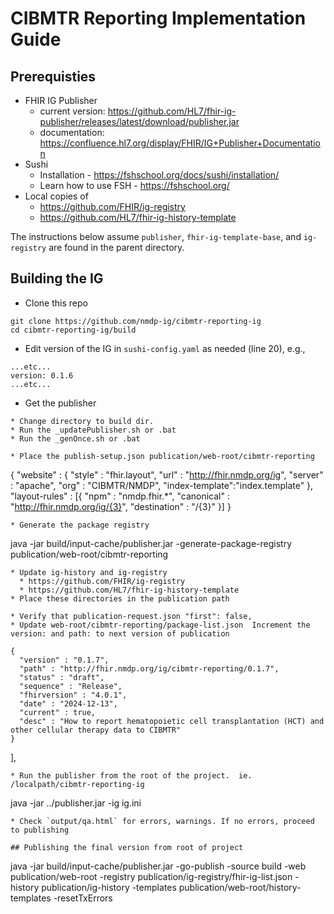 # CIBMTR Reporting Implementation Guide

## Prerequisties
* FHIR IG Publisher
  * current version: https://github.com/HL7/fhir-ig-publisher/releases/latest/download/publisher.jar
  * documentation: https://confluence.hl7.org/display/FHIR/IG+Publisher+Documentation
* Sushi
  * Installation - https://fshschool.org/docs/sushi/installation/
  * Learn how to use FSH - https://fshschool.org/
* Local copies of
    * https://github.com/FHIR/ig-registry
    * https://github.com/HL7/fhir-ig-history-template

The instructions below assume `publisher`, `fhir-ig-template-base`, and `ig-registry` are found in the parent directory.

## Building the IG

* Clone this repo
```
git clone https://github.com/nmdp-ig/cibmtr-reporting-ig
cd cibmtr-reporting-ig/build
```
* Edit version of the IG in `sushi-config.yaml` as needed (line 20), e.g.,
```
...etc...
version: 0.1.6
...etc...
```

* Get the publisher
```
* Change directory to build dir.  
* Run the _updatePublisher.sh or .bat
* Run the _genOnce.sh or .bat

* Place the publish-setup.json publication/web-root/cibmtr-reporting
```
{
  "website" : {
    "style" : "fhir.layout",
    "url" : "http://fhir.nmdp.org/ig",
    "server" : "apache",
    "org" : "CIBMTR/NMDP",
    "index-template":"index.template"
},
  "layout-rules" : [{
    "npm" : "nmdp.fhir.*",
    "canonical" : "http://fhir.nmdp.org/ig/{3}",
    "destination" : "/{3}"
  }]
}

```
* Generate the package registry
```
java -jar build/input-cache/publisher.jar -generate-package-registry publication/web-root/cibmtr-reporting
```
* Update ig-history and ig-registry
  * https://github.com/FHIR/ig-registry
  * https://github.com/HL7/fhir-ig-history-template
* Place these directories in the publication path

* Verify that publication-request.json "first": false,
* Update web-root/cibmtr-reporting/package-list.json  Increment the version: and path: to next version of publication
```
    {
      "version" : "0.1.7",
      "path" : "http://fhir.nmdp.org/ig/cibmtr-reporting/0.1.7",
      "status" : "draft",
      "sequence" : "Release",
      "fhirversion" : "4.0.1",
      "date" : "2024-12-13",
      "current" : true,
      "desc" : "How to report hematopoietic cell transplantation (HCT) and other cellular therapy data to CIBMTR"
    }
  ],
```
* Run the publisher from the root of the project.  ie. /localpath/cibmtr-reporting-ig
```
java -jar ../publisher.jar -ig ig.ini
```
* Check `output/qa.html` for errors, warnings. If no errors, proceed to publishing

## Publishing the final version from root of project
```
java -jar build/input-cache/publisher.jar -go-publish -source build -web publication/web-root -registry publication/ig-registry/fhir-ig-list.json -history publication/ig-history -templates publication/web-root/history-templates -resetTxErrors
```

